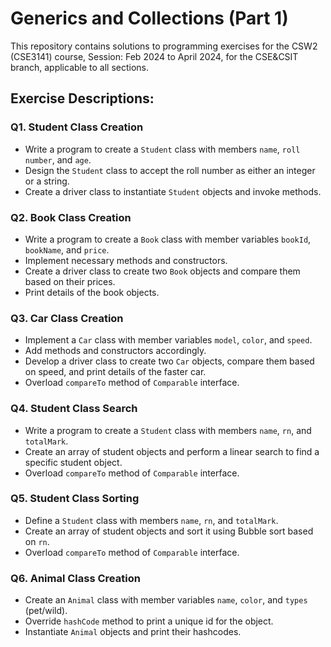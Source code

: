 # Generics and Collections (Part 1)

This repository contains solutions to programming exercises for the CSW2 (CSE3141) course, Session: Feb 2024 to April 2024, for the CSE&CSIT branch, applicable to all sections.

## Exercise Descriptions:

### Q1. Student Class Creation
- Write a program to create a `Student` class with members `name`, `roll number`, and `age`.
- Design the `Student` class to accept the roll number as either an integer or a string.
- Create a driver class to instantiate `Student` objects and invoke methods.

### Q2. Book Class Creation
- Write a program to create a `Book` class with member variables `bookId`, `bookName`, and `price`.
- Implement necessary methods and constructors.
- Create a driver class to create two `Book` objects and compare them based on their prices.
- Print details of the book objects.

### Q3. Car Class Creation
- Implement a `Car` class with member variables `model`, `color`, and `speed`.
- Add methods and constructors accordingly.
- Develop a driver class to create two `Car` objects, compare them based on speed, and print details of the faster car.
- Overload `compareTo` method of `Comparable` interface.

### Q4. Student Class Search
- Write a program to create a `Student` class with members `name`, `rn`, and `totalMark`.
- Create an array of student objects and perform a linear search to find a specific student object.
- Overload `compareTo` method of `Comparable` interface.

### Q5. Student Class Sorting
- Define a `Student` class with members `name`, `rn`, and `totalMark`.
- Create an array of student objects and sort it using Bubble sort based on `rn`.
- Overload `compareTo` method of `Comparable` interface.

### Q6. Animal Class Creation
- Create an `Animal` class with member variables `name`, `color`, and `types` (pet/wild).
- Override `hashCode` method to print a unique id for the object.
- Instantiate `Animal` objects and print their hashcodes.

